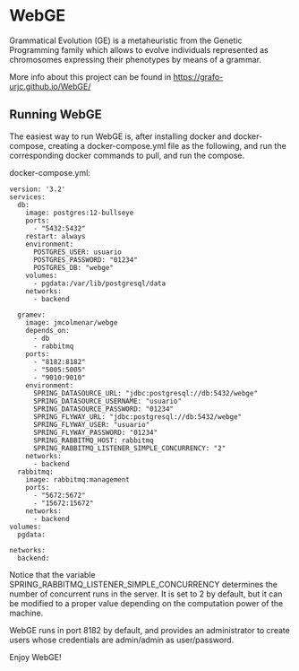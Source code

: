# WebGE

Grammatical Evolution (GE) is a metaheuristic from the Genetic Programming family which allows to evolve individuals represented as chromosomes expressing their phenotypes by means of a grammar.

More info about this project can be found in https://grafo-urjc.github.io/WebGE/


## Running WebGE

The easiest way to run WebGE is, after installing docker and docker-compose, creating a docker-compose.yml file as the following, and run the corresponding docker commands to pull, and run the compose.

docker-compose.yml:
```
version: '3.2'
services:
  db:
    image: postgres:12-bullseye
    ports:
      - "5432:5432"
    restart: always
    environment:
      POSTGRES_USER: usuario
      POSTGRES_PASSWORD: "01234"
      POSTGRES_DB: "webge"
    volumes:
      - pgdata:/var/lib/postgresql/data
    networks:
      - backend

  gramev:
    image: jmcolmenar/webge
    depends_on:
      - db
      - rabbitmq
    ports:
      - "8182:8182"
      - "5005:5005"
      - "9010:9010"
    environment:
      SPRING_DATASOURCE_URL: "jdbc:postgresql://db:5432/webge"
      SPRING_DATASOURCE_USERNAME: "usuario"
      SPRING_DATASOURCE_PASSWORD: "01234"
      SPRING_FLYWAY_URL: "jdbc:postgresql://db:5432/webge"
      SPRING_FLYWAY_USER: "usuario"
      SPRING_FLYWAY_PASSWORD: "01234"
      SPRING_RABBITMQ_HOST: rabbitmq
      SPRING_RABBITMQ_LISTENER_SIMPLE_CONCURRENCY: "2"
    networks:
      - backend
  rabbitmq:
    image: rabbitmq:management
    ports:
      - "5672:5672"
      - "15672:15672"
    networks:
      - backend
volumes:
  pgdata:

networks:
  backend:
```

Notice that the variable SPRING_RABBITMQ_LISTENER_SIMPLE_CONCURRENCY determines the number of concurrent runs in the server. It is set to 2 by default, but it can be modified to a proper value depending on the computation power of the machine.

WebGE runs in port 8182 by default, and provides an administrator to create users whose credentials are admin/admin as user/password.

Enjoy WebGE!

